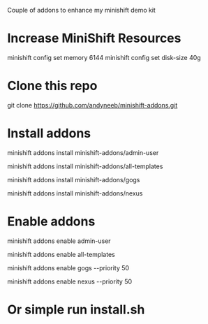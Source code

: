 Couple of addons to enhance my minishift demo kit

# Increase MiniShift Resources
minishift config set memory 6144
minishift config set disk-size 40g

# Clone this repo
git clone https://github.com/andyneeb/minishift-addons.git

# Install addons
minishift addons install  minishift-addons/admin-user

minishift addons install  minishift-addons/all-templates

minishift addons install  minishift-addons/gogs

minishift addons install  minishift-addons/nexus

# Enable addons
minishift addons enable admin-user 

minishift addons enable all-templates 

minishift addons enable gogs --priority 50

minishift addons enable nexus --priority 50

# Or simple run install.sh 

